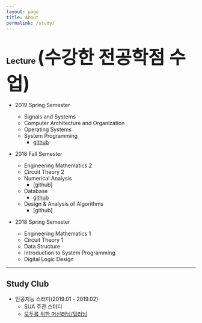 ```yaml
---
layout: page
title: About
permalink: /study/
---
```



## Lecture <font size = 8pt>(수강한 전공학점 수업)</font>
  * 2019 Spring Semester
    * Signals and Systems
    * Computer Architecture and Organization
    * Operating Systems
    * System Programming
      * [github](https://github.com/parkyechan/2019-Spring-SystemProgramming)


  * 2018 Fall Semester  
    * Engineering Mathematics 2
    * Circuit Theory 2
    * Numerical Analysis
      * [github]
    * Database
      * [github](https://github.com/parkyechan/DB_Project)
    * Design & Analysis of Algorithms
      * [github]


  * 2018 Spring Semester
    * Engineering Mathematics 1
    * Circuit Theory 1
    * Data Structure
    * Introduction to System Programming
    * Digital Logic Design

---

## Study Club
  * 인공지능 스터디(2019.01 - 2019.02)
    * SUA 주관 스터디
    * [모두를 위한 머신러닝/딥러닝](https://hunkim.github.io/ml/)
